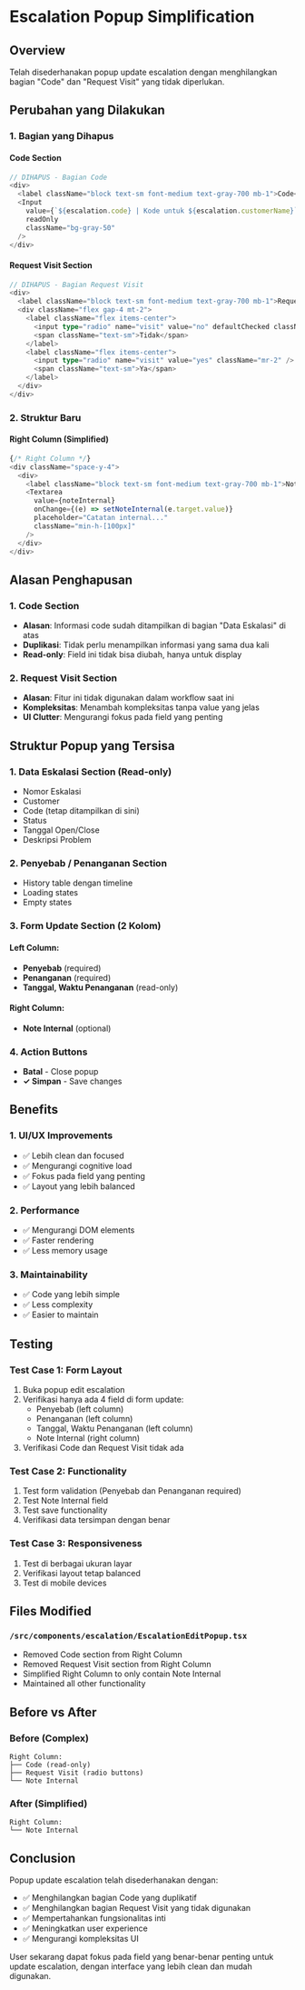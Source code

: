 # Escalation Popup Simplification

## Overview

Telah disederhanakan popup update escalation dengan menghilangkan bagian "Code" dan "Request Visit" yang tidak diperlukan.

## Perubahan yang Dilakukan

### 1. Bagian yang Dihapus

#### Code Section
```typescript
// DIHAPUS - Bagian Code
<div>
  <label className="block text-sm font-medium text-gray-700 mb-1">Code</label>
  <Input 
    value={`${escalation.code} | Kode untuk ${escalation.customerName}`}
    readOnly
    className="bg-gray-50"
  />
</div>
```

#### Request Visit Section
```typescript
// DIHAPUS - Bagian Request Visit
<div>
  <label className="block text-sm font-medium text-gray-700 mb-1">Request Visit</label>
  <div className="flex gap-4 mt-2">
    <label className="flex items-center">
      <input type="radio" name="visit" value="no" defaultChecked className="mr-2" />
      <span className="text-sm">Tidak</span>
    </label>
    <label className="flex items-center">
      <input type="radio" name="visit" value="yes" className="mr-2" />
      <span className="text-sm">Ya</span>
    </label>
  </div>
</div>
```

### 2. Struktur Baru

#### Right Column (Simplified)
```typescript
{/* Right Column */}
<div className="space-y-4">
  <div>
    <label className="block text-sm font-medium text-gray-700 mb-1">Note Internal</label>
    <Textarea 
      value={noteInternal}
      onChange={(e) => setNoteInternal(e.target.value)}
      placeholder="Catatan internal..."
      className="min-h-[100px]"
    />
  </div>
</div>
```

## Alasan Penghapusan

### 1. Code Section
- **Alasan**: Informasi code sudah ditampilkan di bagian "Data Eskalasi" di atas
- **Duplikasi**: Tidak perlu menampilkan informasi yang sama dua kali
- **Read-only**: Field ini tidak bisa diubah, hanya untuk display

### 2. Request Visit Section
- **Alasan**: Fitur ini tidak digunakan dalam workflow saat ini
- **Kompleksitas**: Menambah kompleksitas tanpa value yang jelas
- **UI Clutter**: Mengurangi fokus pada field yang penting

## Struktur Popup yang Tersisa

### 1. Data Eskalasi Section (Read-only)
- Nomor Eskalasi
- Customer
- Code (tetap ditampilkan di sini)
- Status
- Tanggal Open/Close
- Deskripsi Problem

### 2. Penyebab / Penanganan Section
- History table dengan timeline
- Loading states
- Empty states

### 3. Form Update Section (2 Kolom)

#### Left Column:
- **Penyebab** (required)
- **Penanganan** (required)
- **Tanggal, Waktu Penanganan** (read-only)

#### Right Column:
- **Note Internal** (optional)

### 4. Action Buttons
- **Batal** - Close popup
- **✓ Simpan** - Save changes

## Benefits

### 1. UI/UX Improvements
- ✅ Lebih clean dan focused
- ✅ Mengurangi cognitive load
- ✅ Fokus pada field yang penting
- ✅ Layout yang lebih balanced

### 2. Performance
- ✅ Mengurangi DOM elements
- ✅ Faster rendering
- ✅ Less memory usage

### 3. Maintainability
- ✅ Code yang lebih simple
- ✅ Less complexity
- ✅ Easier to maintain

## Testing

### Test Case 1: Form Layout
1. Buka popup edit escalation
2. Verifikasi hanya ada 4 field di form update:
   - Penyebab (left column)
   - Penanganan (left column)
   - Tanggal, Waktu Penanganan (left column)
   - Note Internal (right column)
3. Verifikasi Code dan Request Visit tidak ada

### Test Case 2: Functionality
1. Test form validation (Penyebab dan Penanganan required)
2. Test Note Internal field
3. Test save functionality
4. Verifikasi data tersimpan dengan benar

### Test Case 3: Responsiveness
1. Test di berbagai ukuran layar
2. Verifikasi layout tetap balanced
3. Test di mobile devices

## Files Modified

### `/src/components/escalation/EscalationEditPopup.tsx`
- Removed Code section from Right Column
- Removed Request Visit section from Right Column
- Simplified Right Column to only contain Note Internal
- Maintained all other functionality

## Before vs After

### Before (Complex)
```
Right Column:
├── Code (read-only)
├── Request Visit (radio buttons)
└── Note Internal
```

### After (Simplified)
```
Right Column:
└── Note Internal
```

## Conclusion

Popup update escalation telah disederhanakan dengan:

- ✅ Menghilangkan bagian Code yang duplikatif
- ✅ Menghilangkan bagian Request Visit yang tidak digunakan
- ✅ Mempertahankan fungsionalitas inti
- ✅ Meningkatkan user experience
- ✅ Mengurangi kompleksitas UI

User sekarang dapat fokus pada field yang benar-benar penting untuk update escalation, dengan interface yang lebih clean dan mudah digunakan.
